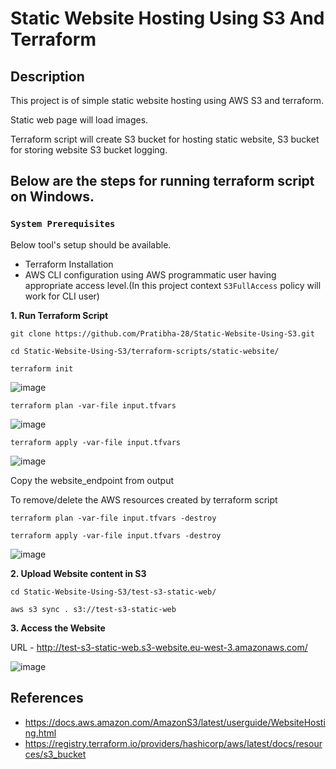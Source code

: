 
# Static Website Hosting Using S3 And Terraform

## Description

This project is of simple static website hosting using  AWS S3 and terraform.

Static web page will load images.

Terraform script will create S3 bucket for hosting static website, S3 bucket for storing website S3 bucket logging.

## Below are the steps for running terraform script on Windows.

### `System Prerequisites`
Below tool's setup should be available.
- Terraform Installation
- AWS CLI configuration using AWS programmatic user having appropriate access level.(In this project context `S3FullAccess` policy will work for CLI user)

**1. Run Terraform Script**
``` 
git clone https://github.com/Pratibha-28/Static-Website-Using-S3.git 

cd Static-Website-Using-S3/terraform-scripts/static-website/

terraform init
```
![image](https://user-images.githubusercontent.com/19345296/128269054-a43d1ca1-f250-4137-8a27-18c63c0de34f.png)

```
terraform plan -var-file input.tfvars
```
![image](https://user-images.githubusercontent.com/19345296/128269160-666f983a-c1cb-4fd7-b336-3c849d448f8d.png)

```
terraform apply -var-file input.tfvars
```
![image](https://user-images.githubusercontent.com/19345296/128269223-0c876950-4950-4cf1-8617-0994b5c02bc5.png)

Copy the website_endpoint from output

To remove/delete the AWS resources created by terraform script
```
terraform plan -var-file input.tfvars -destroy

terraform apply -var-file input.tfvars -destroy
```
![image](https://user-images.githubusercontent.com/19345296/128269663-2f187845-09c9-4e6a-b7a8-f60b36df49a7.png)

**2. Upload Website content in S3**

```
cd Static-Website-Using-S3/test-s3-static-web/

aws s3 sync . s3://test-s3-static-web

```

**3. Access the Website**

URL - http://test-s3-static-web.s3-website.eu-west-3.amazonaws.com/

![image](https://user-images.githubusercontent.com/19345296/128268769-d8818ccc-bc45-4907-90a0-b85233720afe.png)


## References
- https://docs.aws.amazon.com/AmazonS3/latest/userguide/WebsiteHosting.html
- https://registry.terraform.io/providers/hashicorp/aws/latest/docs/resources/s3_bucket

